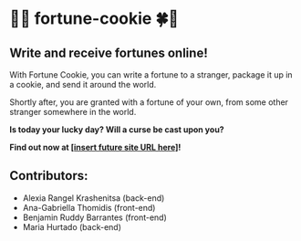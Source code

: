 # 🥠🍀 fortune-cookie 🍀🥠

## Write and receive fortunes online!

With Fortune Cookie, you can write a fortune to a stranger, package it up in a cookie, and send it around the world.

Shortly after, you are granted with a fortune of your own, from some other stranger somewhere in the world.

**Is today your lucky day? Will a curse be cast upon you?**

**Find out now at [[insert future site URL here]](https://openprocessing.org/sketch/495901/)!**

## Contributors:

- Alexia Rangel Krashenitsa (back-end)
- Ana-Gabriella Thomidis (front-end)
- Benjamin Ruddy Barrantes (front-end)
- Maria Hurtado (back-end)
